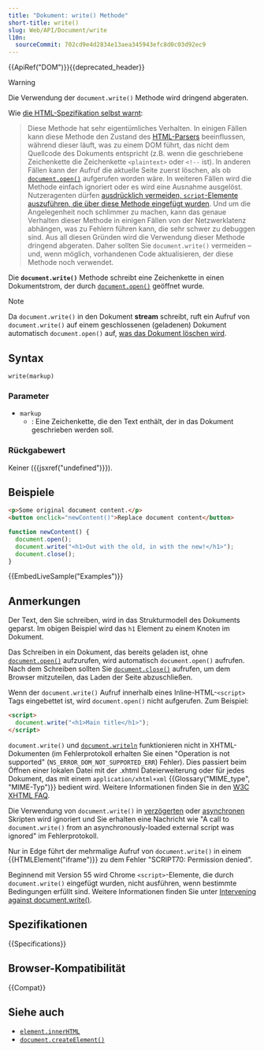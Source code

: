 ```yaml
---
title: "Dokument: write() Methode"
short-title: write()
slug: Web/API/Document/write
l10n:
  sourceCommit: 702cd9e4d2834e13aea345943efc8d0c03d92ec9
---
```


{{ApiRef("DOM")}}{{deprecated_header}}

> [!WARNING]
> Die Verwendung der `document.write()` Methode wird dringend abgeraten.
>
> Wie [die HTML-Spezifikation selbst warnt](<https://html.spec.whatwg.org/multipage/dynamic-markup-insertion.html#document.write()>):
>
> > Diese Methode hat sehr eigentümliches Verhalten. In einigen Fällen kann diese Methode den Zustand des [HTML-Parsers](https://html.spec.whatwg.org/multipage/parsing.html#html-parser) beeinflussen, während dieser läuft, was zu einem DOM führt, das nicht dem Quellcode des Dokuments entspricht (z.B. wenn die geschriebene Zeichenkette die Zeichenkette `<plaintext>` oder `<!--` ist). In anderen Fällen kann der Aufruf die aktuelle Seite zuerst löschen, als ob [`document.open()`](https://html.spec.whatwg.org/multipage/dynamic-markup-insertion.html#dom-document-open) aufgerufen worden wäre. In weiteren Fällen wird die Methode einfach ignoriert oder es wird eine Ausnahme ausgelöst. Nutzeragenten dürfen [ausdrücklich vermeiden, `script`-Elemente auszuführen, die über diese Methode eingefügt wurden](https://html.spec.whatwg.org/multipage/parsing.html#document-written-scripts-intervention). Und um die Angelegenheit noch schlimmer zu machen, kann das genaue Verhalten dieser Methode in einigen Fällen von der Netzwerklatenz abhängen, was zu Fehlern führen kann, die sehr schwer zu debuggen sind. Aus all diesen Gründen wird die Verwendung dieser Methode dringend abgeraten.
> > Daher sollten Sie `document.write()` vermeiden – und, wenn möglich, vorhandenen Code aktualisieren, der diese Methode noch verwendet.

Die **`document.write()`** Methode schreibt eine Zeichenkette in einen Dokumentstrom, der durch [`document.open()`](/de/docs/Web/API/Document/open) geöffnet wurde.

> [!NOTE]
> Da `document.write()` in den Dokument **stream** schreibt, ruft ein Aufruf von `document.write()` auf einem geschlossenen (geladenen) Dokument automatisch `document.open()` auf, [was das Dokument löschen wird](/de/docs/Web/API/Document/open#notes).

## Syntax

```js-nolint
write(markup)
```

### Parameter

- `markup`
  - : Eine Zeichenkette, die den Text enthält, der in das Dokument geschrieben werden soll.

### Rückgabewert

Keiner ({{jsxref("undefined")}}).

## Beispiele

```html
<p>Some original document content.</p>
<button onclick="newContent()">Replace document content</button>
```

```js
function newContent() {
  document.open();
  document.write("<h1>Out with the old, in with the new!</h1>");
  document.close();
}
```

{{EmbedLiveSample("Examples")}}

## Anmerkungen

Der Text, den Sie schreiben, wird in das Strukturmodell des Dokuments geparst. Im obigen Beispiel wird das `h1` Element zu einem Knoten im Dokument.

Das Schreiben in ein Dokument, das bereits geladen ist, ohne [`document.open()`](/de/docs/Web/API/Document/open) aufzurufen, wird automatisch `document.open()` aufrufen. Nach dem Schreiben sollten Sie [`document.close()`](/de/docs/Web/API/Document/close) aufrufen, um dem Browser mitzuteilen, das Laden der Seite abzuschließen.

Wenn der `document.write()` Aufruf innerhalb eines Inline-HTML-`<script>` Tags eingebettet ist, wird `document.open()` nicht aufgerufen. Zum Beispiel:

```html
<script>
  document.write("<h1>Main title</h1>");
</script>
```

`document.write()` und [`document.writeln`](/de/docs/Web/API/Document/writeln) funktionieren nicht in XHTML-Dokumenten (im Fehlerprotokoll erhalten Sie einen "Operation is not supported" (`NS_ERROR_DOM_NOT_SUPPORTED_ERR`) Fehler). Dies passiert beim Öffnen einer lokalen Datei mit der .xhtml Dateierweiterung oder für jedes Dokument, das mit einem `application/xhtml+xml` {{Glossary("MIME_type", "MIME-Typ")}} bedient wird. Weitere Informationen finden Sie in den [W3C XHTML FAQ](https://www.w3.org/MarkUp/2004/xhtml-faq#docwrite).

Die Verwendung von `document.write()` in [verzögerten](/de/docs/Web/HTML/Element/script#defer) oder [asynchronen](/de/docs/Web/HTML/Element/script#async) Skripten wird ignoriert und Sie erhalten eine Nachricht wie "A call to `document.write()` from an asynchronously-loaded external script was ignored" im Fehlerprotokoll.

Nur in Edge führt der mehrmalige Aufruf von `document.write()` in einem {{HTMLElement("iframe")}} zu dem Fehler "SCRIPT70: Permission denied".

Beginnend mit Version 55 wird Chrome `<script>`-Elemente, die durch `document.write()` eingefügt wurden, nicht ausführen, wenn bestimmte Bedingungen erfüllt sind. Weitere Informationen finden Sie unter [Intervening against document.write()](https://developer.chrome.com/blog/removing-document-write/).

## Spezifikationen

{{Specifications}}

## Browser-Kompatibilität

{{Compat}}

## Siehe auch

- [`element.innerHTML`](/de/docs/Web/API/Element/innerHTML)
- [`document.createElement()`](/de/docs/Web/API/Document/createElement)
